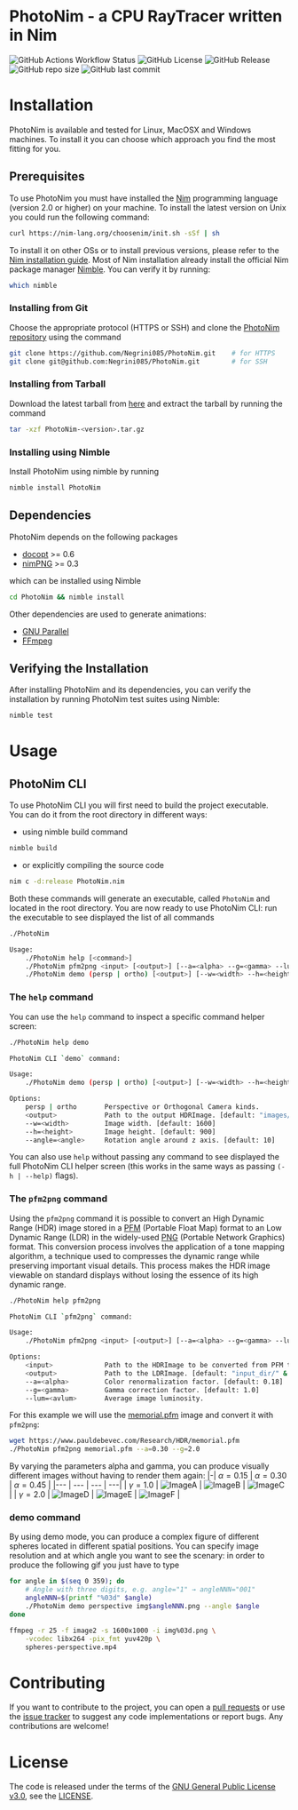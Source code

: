 # PhotoNim - a CPU RayTracer written in Nim
![GitHub Actions Workflow Status](https://img.shields.io/github/actions/workflow/status/Negrini085/PhotoNim/ci-action.yml)
![GitHub License](https://img.shields.io/github/license/Negrini085/PhotoNim)
![GitHub Release](https://img.shields.io/github/v/release/Negrini085/PhotoNim)
![GitHub repo size](https://img.shields.io/github/repo-size/Negrini085/PhotoNim)
![GitHub last commit](https://img.shields.io/github/last-commit/Negrini085/PhotoNim)

# Installation
PhotoNim is available and tested for Linux, MacOSX and Windows machines.
To install it you can choose which approach you find the most fitting for you. 

## Prerequisites
To use PhotoNim you must have installed the [Nim](https://github.com/nim-lang/Nim) programming language (version 2.0 or higher) on your machine.
To install the latest version on Unix you could run the following command:
```sh
curl https://nim-lang.org/choosenim/init.sh -sSf | sh
```
To install it on other OSs or to install previous versions, please refer to the [Nim installation guide](https://nim-lang.org/install.html).
Most of Nim installation already install the official Nim package manager [Nimble](https://github.com/nim-lang/nimble). You can verify it by running:
```sh
which nimble
```

### Installing from Git
Choose the appropriate protocol (HTTPS or SSH) and clone the [PhotoNim repository](https://github.com/Negrini085/PhotoNim) using the command
```bash
git clone https://github.com/Negrini085/PhotoNim.git    # for HTTPS
git clone git@github.com:Negrini085/PhotoNim.git        # for SSH
```

### Installing from Tarball
Download the latest tarball from [here](https://github.com/Negrini085/PhotoNim/releases) and extract the tarball by running the command
```sh
tar -xzf PhotoNim-<version>.tar.gz
```

### Installing using Nimble
Install PhotoNim using nimble by running
```sh
nimble install PhotoNim
```

## Dependencies
PhotoNim depends on the following packages
- [docopt](https://github.com/docopt/docopt.nim) >= 0.6
- [nimPNG](https://github.com/jangko/nimPNG) >= 0.3

which can be installed using Nimble
```sh
cd PhotoNim && nimble install
```

Other dependencies are used to generate animations:
- [GNU Parallel](https://www.gnu.org/software/parallel/)
- [FFmpeg](https://ffmpeg.org/download.html)


## Verifying the Installation
After installing PhotoNim and its dependencies, you can verify the installation by running PhotoNim test suites using Nimble:
```sh
nimble test
```

# Usage

## PhotoNim CLI
To use PhotoNim CLI you will first need to build the project executable. \
You can do it from the root directory in different ways:
- using nimble build command
```sh
nimble build
```
- or explicitly compiling the source code
```sh
nim c -d:release PhotoNim.nim
```

Both these commands will generate an executable, called `PhotoNim` and located in the root directory. 
You are now ready to use PhotoNim CLI: run the executable to see displayed the list of all commands
```sh
./PhotoNim
```
```sh
Usage:
    ./PhotoNim help [<command>]
    ./PhotoNim pfm2png <input> [<output>] [--a=<alpha> --g=<gamma> --lum=<avlum>]
    ./PhotoNim demo (persp | ortho) [<output>] [--w=<width> --h=<height> --angle=<angle>]
```

### The `help` command
You can use the `help` command to inspect a specific command helper screen:
```sh
./PhotoNim help demo
```

```sh
PhotoNim CLI `demo` command:

Usage:
    ./PhotoNim demo (persp | ortho) [<output>] [--w=<width> --h=<height> --angle=<angle>]

Options:
    persp | ortho       Perspective or Orthogonal Camera kinds.
    <output>            Path to the output HDRImage. [default: "images/demo.pfm"]
    --w=<width>         Image width. [default: 1600]
    --h=<height>        Image height. [default: 900]
    --angle=<angle>     Rotation angle around z axis. [default: 10]
```

You can also use `help` without passing any command to see displayed the full PhotoNim CLI helper screen 
(this works in the same ways as passing `(-h | --help)` flags).

### The `pfm2png` command
Using the `pfm2png` command it is possible to convert an High Dynamic Range (HDR) image stored in a [PFM](https://www.pauldebevec.com/Research/HDR/PFM/) (Portable Float Map) format to an Low Dynamic Range (LDR) in the widely-used [PNG](https://en.wikipedia.org/wiki/PNG) (Portable Network Graphics) format. This conversion process involves the application of a tone mapping algorithm, a technique used to compresses the dynamic range while preserving important visual details. This process makes the HDR image viewable on standard displays without losing the essence of its high dynamic range.

```sh
./PhotoNim help pfm2png
```

```sh
PhotoNim CLI `pfm2png` command:

Usage: 
    ./PhotoNim pfm2png <input> [<output>] [--a=<alpha> --g=<gamma> --lum=<avlum>]

Options:
    <input>             Path to the HDRImage to be converted from PFM to PNG. 
    <output>            Path to the LDRImage. [default: "input_dir/" & "input_name" & "alpha_gamma" & ".png"]
    --a=<alpha>         Color renormalization factor. [default: 0.18]
    --g=<gamma>         Gamma correction factor. [default: 1.0]
    --lum=<avlum>       Average image luminosity. 
```

For this example we will use the [memorial.pfm](https://www.pauldebevec.com/Research/HDR/PFM/) image and convert it with `pfm2png`:
```sh
wget https://www.pauldebevec.com/Research/HDR/memorial.pfm
./PhotoNim pfm2png memorial.pfm --a=0.30 --g=2.0
```
By varying the parameters alpha and gamma, you can produce visually different images without having to render them again:
|-| $\alpha = 0.15$ | $\alpha = 0.30$ | $\alpha = 0.45$ |
|--- | --- | --- | ---|
| $\gamma = 1.0$ | ![ImageA](assets/images/pfm2png/memorial_a0.15_g1.0.png) | ![ImageB](assets/images/pfm2png/memorial_a0.3_g1.0.png) | ![ImageC](assets/images/pfm2png/memorial_a0.45_g1.0.png) |
| $\gamma = 2.0$ | ![ImageD](assets/images/pfm2png/memorial_a0.15_g2.0.png) | ![ImageE](assets/images/pfm2png/memorial_a0.3_g2.0.png) | ![ImageF](assets/images/pfm2png/memorial_a0.45_g2.0.png) |


### demo command
By using demo mode, you can produce a complex figure of different spheres located in different spatial positions. You can specify image resolution and at which angle you want to see the scenary: in order to produce the following gif you just have to type
```bash
for angle in $(seq 0 359); do
    # Angle with three digits, e.g. angle="1" → angleNNN="001"
    angleNNN=$(printf "%03d" $angle)
    ./PhotoNim demo perspective img$angleNNN.png --angle $angle
done

ffmpeg -r 25 -f image2 -s 1600x1000 -i img%03d.png \
    -vcodec libx264 -pix_fmt yuv420p \
    spheres-perspective.mp4
```

[](https://github.com/Negrini085/PhotoNim/assets/139368862/6eb06aeb-eba3-4343-ac1f-96366d666894)

# Contributing
If you want to contribute to the project, you can open a [pull requests](https://github.com/Negrini085/PhotoNim/pulls) or use the [issue tracker](https://github.com/Negrini085/PhotoNim/issues/) to suggest any code implementations or report bugs. 
Any contributions are welcome! 

# License
The code is released under the terms of the [GNU General Public License v3.0](https://www.gnu.org/licenses/gpl-3.0.html), see the [LICENSE](https://github.com/Negrini085/PhotoNim/blob/master/LICENSE).
